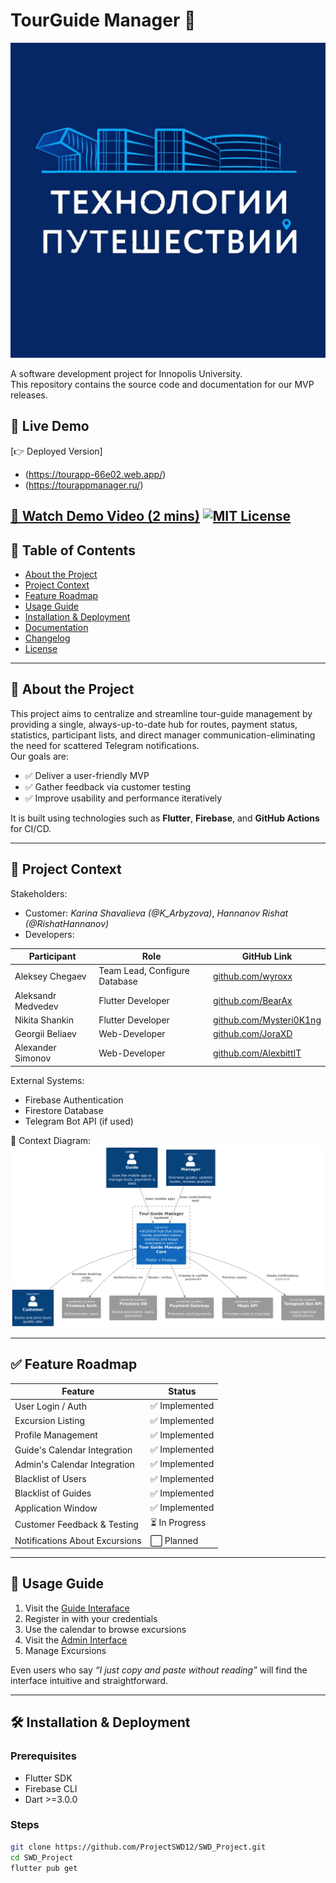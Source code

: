 # TourGuide Manager 🚀

![Project Logo](docs/architecture/logo.jpg)

A software development project for Innopolis University.  
This repository contains the source code and documentation for our MVP releases.

## 📍 Live Demo  
[👉 Deployed Version]
- (https://tourapp-66e02.web.app/)
- (https://tourappmanager.ru/)
  
[🎥 Watch Demo Video (2 mins)](https://your-demo-video-link.com)
[![MIT License](https://img.shields.io/badge/License-MIT-yellow.svg)](LICENSE)
---

## 📌 Table of Contents
- [About the Project](#about-the-project)
- [Project Context](#project-context)
- [Feature Roadmap](#feature-roadmap)
- [Usage Guide](#usage-guide)
- [Installation & Deployment](#installation--deployment)
- [Documentation](#documentation)
- [Changelog](#changelog)
- [License](#license)

---

## 🧠 About the Project

This project aims to centralize and streamline tour-guide management by providing a single, always-up-to-date hub for routes, payment status, statistics, participant lists, and direct manager communication-eliminating the need for scattered Telegram notifications.  
Our goals are:
- ✅ Deliver a user-friendly MVP
- ✅ Gather feedback via customer testing
- ✅ Improve usability and performance iteratively

It is built using technologies such as **Flutter**, **Firebase**, and **GitHub Actions** for CI/CD.

---

## 👥 Project Context

Stakeholders:
- Customer: _Karina Shavalieva (@K_Arbyzova)_, _Hannanov Rishat (@RishatHannanov)_
- Developers:

| Participant      | Role            | GitHub Link                       |
|---------------|-----------------|----------------------------------------|
| Aleksey Chegaev   | Team Lead, Configure Database    | [github.com/wyroxx](https://github.com/wyroxx) |
| Aleksandr Medvedev | Flutter Developer     | [github.com/BearAx](https://github.com/BearAx) |
| Nikita Shankin    | Flutter Developer     | [github.com/Mysteri0K1ng](https://github.com/Mysteri0K1ng) |
| Georgii Beliaev | Web-Developer    | [github.com/JoraXD](https://github.com/JoraXD) |
| Alexander Simonov    | Web-Developer   | [github.com/AlexbittIT](https://github.com/AlexbittIT) |


External Systems:
- Firebase Authentication
- Firestore Database
- Telegram Bot API (if used)

📌 Context Diagram:  
![Context Diagram](docs/architecture/context-diagram.png)

---

## ✅ Feature Roadmap

| Feature                                | Status       |
|----------------------------------------|--------------|
| User Login / Auth                      | ✅ Implemented |
| Excursion Listing                      | ✅ Implemented |
| Profile Management                     | ✅ Implemented |
| Guide's Calendar Integration           | ✅ Implemented |
| Admin's Calendar Integration           | ✅ Implemented |
| Blacklist of Users                     | ✅ Implemented |
| Blacklist of Guides                    | ✅ Implemented |
| Application Window                     | ✅ Implemented |
| Customer Feedback & Testing            | ⏳ In Progress |
| Notifications About Excursions         | ⬜ Planned |

---

## 🧾 Usage Guide

1. Visit the [Guide Interaface](https://tourapp-66e02.web.app/)
2. Register in with your credentials
3. Use the calendar to browse excursions
4. Visit the [Admin Interface](https://tourappmanager.ru/)
5. Manage Excursions

Even users who say _“I just copy and paste without reading”_ will find the interface intuitive and straightforward.

---

## 🛠 Installation & Deployment

### Prerequisites
- Flutter SDK
- Firebase CLI
- Dart >=3.0.0

### Steps

```bash
git clone https://github.com/ProjectSWD12/SWD_Project.git
cd SWD_Project
flutter pub get

